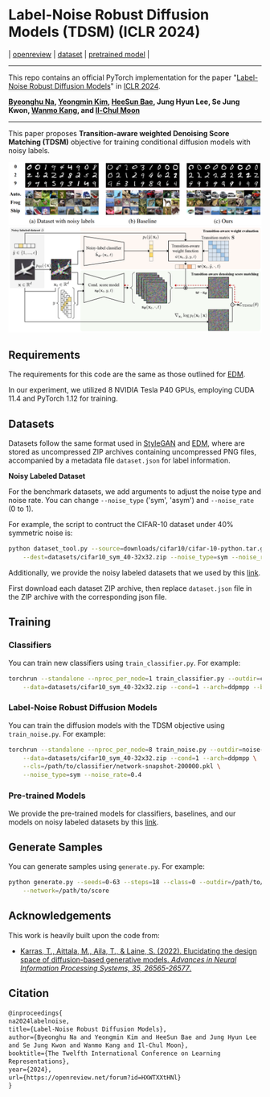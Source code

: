 # Label-Noise Robust Diffusion Models (TDSM) (ICLR 2024)

| [openreview](https://openreview.net/forum?id=HXWTXXtHNl) | [dataset](https://www.dropbox.com/scl/fo/807h7bai3qdjwhcq1n0qz/h?rlkey=3z68jap6zifzuf3hxey4jqs2e&dl=0) | [pretrained model](https://www.dropbox.com/scl/fo/rcwt17apifn5qv02bl7hq/h?rlkey=8dvxa8yupjpc98aflgphdwajg&dl=0) |

--------------------

This repo contains an official PyTorch implementation for the paper "[Label-Noise Robust Diffusion Models](https://openreview.net/forum?id=HXWTXXtHNl)" in [ICLR 2024](https://iclr.cc/Conferences/2024).

**[Byeonghu Na](https://sites.google.com/view/byeonghu-na), [Yeongmin Kim](https://sites.google.com/view/yeongmin-space), [HeeSun Bae](https://sites.google.com/view/baeheesun), Jung Hyun Lee, Se Jung Kwon, [Wanmo Kang](https://sites.google.com/site/wanmokang), and [Il-Chul Moon](https://aai.kaist.ac.kr/bbs/board.php?bo_table=sub2_1&wr_id=3)**   


--------------------

This paper proposes **Transition-aware weighted Denoising Score Matching (TDSM)** objective for training conditional diffusion models with noisy labels.

<img src="./figures/image1.png" width="1000" title="example" alt="(a) Examples of noisy labeled datasets of MNIST (top) and CIFAR-10 (bottom), and (b-c) the randomly generated images of baseline and our models, trained with the noisy labeled datasets.">

<img src="./figures/overview.png" width="1000" title="overview" alt="The training procedure of the proposed approach. The solid black arrows indicate the forward propagation, and the dashed red arrows represent the gradient signal flow. The filled circle operation denotes the dot product operation, and the dashed operation represents the L2 loss. The noisy-label classifier $\tilde{\mathbf{h}}_{\boldsymbol{\phi}^*}$ can be obtained by the cross-entropy loss on the noisy labeled dataset $\tilde{D}$.">

## Requirements

The requirements for this code are the same as those outlined for [EDM](https://github.com/NVlabs/edm#requirements).

In our experiment, we utilized 8 NVIDIA Tesla P40 GPUs, employing CUDA 11.4 and PyTorch 1.12 for training.

## Datasets

Datasets follow the same format used in [StyleGAN](https://github.com/NVlabs/stylegan3?tab=readme-ov-file#preparing-datasets) and [EDM](https://github.com/NVlabs/edm?tab=readme-ov-file#preparing-datasets), where are stored as uncompressed ZIP archives containing uncompressed PNG files, accompanied by a metadata file `dataset.json` for label information.

**Noisy Labeled Dataset**

For the benchmark datasets, we add arguments to adjust the noise type and noise rate. 
You can change `--noise_type` ('sym', 'asym') and `--noise_rate` (0 to 1).  

For example, the script to contruct the CIFAR-10 dataset under 40\% symmetric noise is:

```.bash
python dataset_tool.py --source=downloads/cifar10/cifar-10-python.tar.gz \
    --dest=datasets/cifar10_sym_40-32x32.zip --noise_type=sym --noise_rate=0.4
```

Additionally, we provide the noisy labeled datasets that we used by this [link](https://www.dropbox.com/scl/fo/807h7bai3qdjwhcq1n0qz/h?rlkey=3z68jap6zifzuf3hxey4jqs2e&dl=0).

First download each dataset ZIP archive, then replace `dataset.json` file in the ZIP archive with the corresponding json file.

## Training

### Classifiers 

You can train new classifiers using `train_classifier.py`. For example:

```.bash
torchrun --standalone --nproc_per_node=1 train_classifier.py --outdir=classifier-runs \
    --data=datasets/cifar10_sym_40-32x32.zip --cond=1 --arch=ddpmpp --batch 1024
```

### Label-Noise Robust Diffusion Models

You can train the diffusion models with the TDSM objective using `train_noise.py`. For example:

```.bash
torchrun --standalone --nproc_per_node=8 train_noise.py --outdir=noise-runs \
    --data=datasets/cifar10_sym_40-32x32.zip --cond=1 --arch=ddpmpp \
    --cls=/path/to/classifier/network-snapshot-200000.pkl \
    --noise_type=sym --noise_rate=0.4
```

### Pre-trained Models

We provide the pre-trained models for classifiers, baselines, and our models on noisy labeled datasets by this [link](https://www.dropbox.com/scl/fo/rcwt17apifn5qv02bl7hq/h?rlkey=8dvxa8yupjpc98aflgphdwajg&dl=0).

## Generate Samples

You can generate samples using `generate.py`. For example:

```.bash
python generate.py --seeds=0-63 --steps=18 --class=0 --outdir=/path/to/output \
    --network=/path/to/score
```
## Acknowledgements

This work is heavily built upon the code from:
* [Karras, T., Aittala, M., Aila, T., & Laine, S. (2022). Elucidating the design space of diffusion-based generative models. *Advances in Neural Information Processing Systems, 35, 26565-26577*.](https://github.com/NVlabs/edm)

## Citation

```
@inproceedings{
na2024labelnoise,
title={Label-Noise Robust Diffusion Models},
author={Byeonghu Na and Yeongmin Kim and HeeSun Bae and Jung Hyun Lee and Se Jung Kwon and Wanmo Kang and Il-Chul Moon},
booktitle={The Twelfth International Conference on Learning Representations},
year={2024},
url={https://openreview.net/forum?id=HXWTXXtHNl}
}
```
